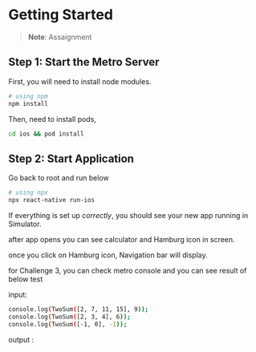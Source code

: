 # Getting Started

>**Note**: Assaignment

## Step 1: Start the Metro Server

First, you will need to install node modules.

```bash
# using npm
npm install
```

Then, need to install pods, 

```bash
cd ios && pod install

```

## Step 2: Start Application

Go back to root and run below

```bash
# using npx
npx react-native run-ios
```

If everything is set up _correctly_, you should see your new app running in Simulator.

after app opens you can see calculator and Hamburg icon in screen.

once you click on Hamburg icon, Navigation bar will display.

for Challenge 3, you can check metro console and you can see result of below test

input: 
```bash
console.log(TwoSum([2, 7, 11, 15], 9));
console.log(TwoSum([2, 3, 4], 6));
console.log(TwoSum([-1, 0], -1));
```
output : 
